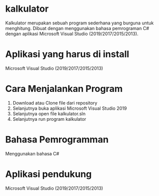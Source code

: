 # kalkulator
Kalkulator merupakan sebuah program sederhana yang burguna untuk menghitung. Dibuat dengan  menggunakan bahasa pemrograman C# dengan aplikasi Microsoft Visual Studio (2019/2017/2015/2013).

# Aplikasi yang harus di install
Microsoft Visual Studio (2019/2017/2015/2013)

# Cara Menjalankan Program
1. Download atau Clone file dari repository
2. Selanjutnya buka aplikasi Microsoft Visual Studio 2019
3. Selanjutnya open file kalkulator.sln
4. Selanjutnya run program kalkulator

# Bahasa Pemrogramman
Menggunakan bahasa C#

# Aplikasi pendukung
Microsoft Visual Studio (2019/2017/2015/2013)

